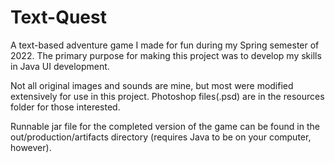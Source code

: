 # Text-Quest

A text-based adventure game I made for fun during my Spring semester of 2022. The primary purpose for making this project was to develop my skills in Java UI development.

Not all original images and sounds are mine, but most were modified extensively for use in this project. Photoshop files(.psd) are in the resources folder for those interested.

Runnable jar file for the completed version of the game can be found in the out/production/artifacts directory (requires Java to be on your computer, however).
